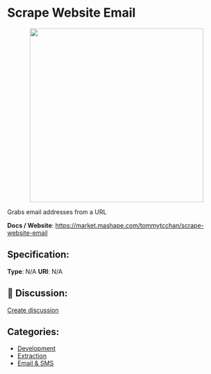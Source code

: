 # Scrape Website Email
<p align="center">
    <img width="400" src="https://raw.githubusercontent.com/apis-list/apis-list/main/apis/scrape-website-email/logo_256x256.png" />
</p>

Grabs email addresses from a URL

**Docs / Website**: https://market.mashape.com/tommytcchan/scrape-website-email

## Specification:
**Type**:  N/A 
**URI**:  N/A 

## 💬 Discussion:
[Create discussion](https://github.com/apis-list/apis-list/discussions/new)

## Categories:
- [Development](https://github.com/apis-list/apis-list#development)
- [Extraction](https://github.com/apis-list/apis-list#extraction)
- [Email & SMS](https://github.com/apis-list/apis-list#email-and-sms)




